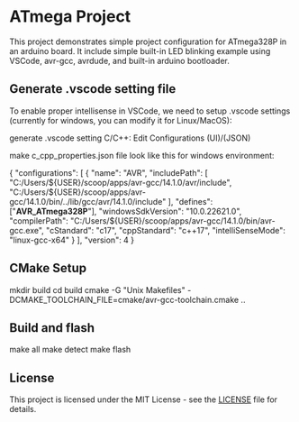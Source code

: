 # ATmega Project

This project demonstrates simple project configuration for ATmega328P in an arduino board.
It include simple built-in LED blinking example using VSCode, avr-gcc, avrdude, and built-in arduino bootloader.

## Generate .vscode setting file

To enable proper intellisense in VSCode, we need to setup .vscode settings (currently for windows, you can modify it for Linux/MacOS):

generate .vscode setting
C/C++: Edit Configurations (UI)/(JSON)

make c_cpp_properties.json file look like this for windows environment:

{
    "configurations": [
        {
            "name": "AVR",
            "includePath": [
                "C:/Users/${USER}/scoop/apps/avr-gcc/14.1.0/avr/include",
                "C:/Users/${USER}/scoop/apps/avr-gcc/14.1.0/bin/../lib/gcc/avr/14.1.0/include"
            ],
            "defines": ["__AVR_ATmega328P__"],
            "windowsSdkVersion": "10.0.22621.0",
            "compilerPath": "C:/Users/${USER}/scoop/apps/avr-gcc/14.1.0/bin/avr-gcc.exe",
            "cStandard": "c17",
            "cppStandard": "c++17",
            "intelliSenseMode": "linux-gcc-x64"
        }
    ],
    "version": 4
}

## CMake Setup

mkdir build
cd build
cmake -G "Unix Makefiles" -DCMAKE_TOOLCHAIN_FILE=cmake/avr-gcc-toolchain.cmake ..

## Build and flash

make all
make detect
make flash

## License

This project is licensed under the MIT License - see the [LICENSE](./LICENCE) file for details.
